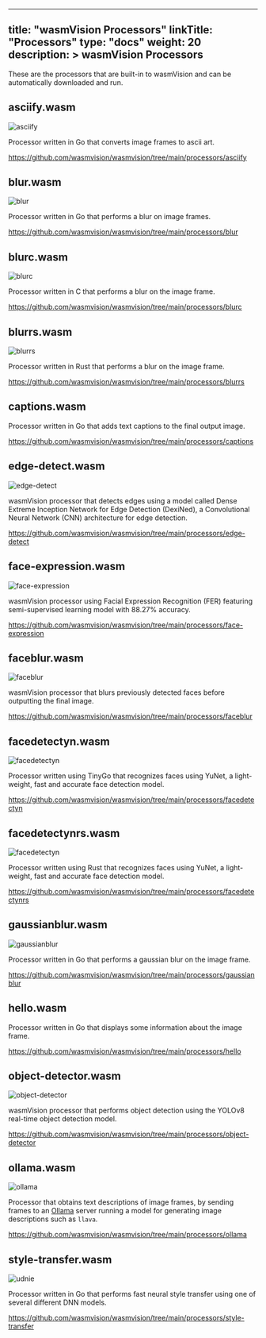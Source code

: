 
---
title: "wasmVision Processors"
linkTitle: "Processors"
type: "docs"
weight: 20
description: >
  wasmVision Processors
---

These are the processors that are built-in to wasmVision and can be automatically downloaded and run.

## asciify.wasm

![asciify](/images/asciify-processor.png)

Processor written in Go that converts image frames to ascii art.

https://github.com/wasmvision/wasmvision/tree/main/processors/asciify

## blur.wasm

![blur](/images/blur-processor.png)

Processor written in Go that performs a blur on image frames.

https://github.com/wasmvision/wasmvision/tree/main/processors/blur

## blurc.wasm

![blurc](/images/blur-processor.png)

Processor written in C that performs a blur on the image frame.

https://github.com/wasmvision/wasmvision/tree/main/processors/blurc

## blurrs.wasm

![blurrs](/images/blur-processor.png)

Processor written in Rust that performs a blur on the image frame.

https://github.com/wasmvision/wasmvision/tree/main/processors/blurrs

## captions.wasm

Processor written in Go that adds text captions to the final output image.

https://github.com/wasmvision/wasmvision/tree/main/processors/captions

## edge-detect.wasm

![edge-detect](/images/edge-detect-processor.png)

wasmVision processor that detects edges using a model called Dense Extreme Inception Network for Edge Detection (DexiNed), a Convolutional Neural Network (CNN) architecture for edge detection.

https://github.com/wasmvision/wasmvision/tree/main/processors/edge-detect

## face-expression.wasm

![face-expression](/images/face-expression-processor.png)

wasmVision processor using Facial Expression Recognition (FER) featuring semi-supervised learning model with 88.27% accuracy.

https://github.com/wasmvision/wasmvision/tree/main/processors/face-expression

## faceblur.wasm

![faceblur](/images/faceblur-processor.png)

wasmVision processor that blurs previously detected faces before outputting the final image. 

https://github.com/wasmvision/wasmvision/tree/main/processors/faceblur

## facedetectyn.wasm

![facedetectyn](/images/facedetectyn-processor.png)

Processor written using TinyGo that recognizes faces using YuNet, a light-weight, fast and accurate face detection model.

https://github.com/wasmvision/wasmvision/tree/main/processors/facedetectyn

## facedetectynrs.wasm

![facedetectyn](/images/facedetectyn-processor.png)

Processor written using Rust that recognizes faces using YuNet, a light-weight, fast and accurate face detection model.

https://github.com/wasmvision/wasmvision/tree/main/processors/facedetectynrs

## gaussianblur.wasm

![gaussianblur](/images/gaussianblur-processor.png)

Processor written in Go that performs a gaussian blur on the image frame.

https://github.com/wasmvision/wasmvision/tree/main/processors/gaussianblur

## hello.wasm

Processor written in Go that displays some information about the image frame.

https://github.com/wasmvision/wasmvision/tree/main/processors/hello

## object-detector.wasm

![object-detector](/images/object-detector-processor.png)

wasmVision processor that performs object detection using the YOLOv8 real-time object detection model.

https://github.com/wasmvision/wasmvision/tree/main/processors/object-detector

## ollama.wasm

![ollama](/images/ollama-processor.png)

Processor that obtains text descriptions of image frames, by sending frames to an [Ollama](https://ollama.com/) server running a model for generating image descriptions such as `llava`.

https://github.com/wasmvision/wasmvision/tree/main/processors/ollama

## style-transfer.wasm

![udnie](/images/udnie-processor.png)

Processor written in Go that performs fast neural style transfer using one of several different DNN models.

https://github.com/wasmvision/wasmvision/tree/main/processors/style-transfer
